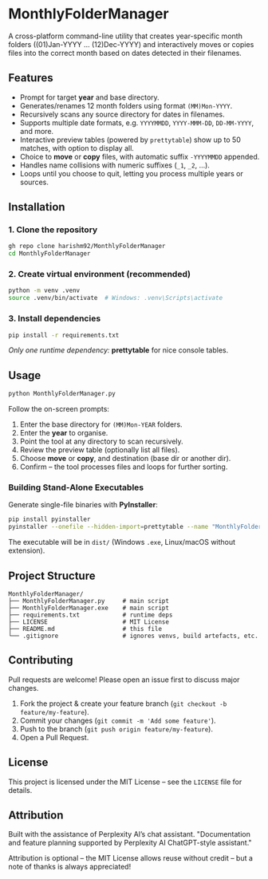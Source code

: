 # MonthlyFolderManager
A cross-platform command-line utility that creates year-specific month folders ((01)Jan-YYYY … (12)Dec-YYYY) and interactively moves or copies files into the correct month based on dates detected in their filenames.

## Features

- Prompt for target **year** and base directory.
- Generates/renames 12 month folders using format `(MM)Mon-YYYY`.
- Recursively scans any source directory for dates in filenames.
- Supports multiple date formats, e.g. `YYYYMMDD`, `YYYY-MMM-DD`, `DD-MM-YYYY`, and more.
- Interactive preview tables (powered by `prettytable`) show up to 50 matches, with option to display all.
- Choice to **move** or **copy** files, with automatic suffix `-YYYYMMDD` appended.
- Handles name collisions with numeric suffixes (`_1`, `_2`, …).
- Loops until you choose to quit, letting you process multiple years or sources.

## Installation

### 1. Clone the repository
```bash
gh repo clone harishm92/MonthlyFolderManager
cd MonthlyFolderManager
```

### 2. Create virtual environment (recommended)
```bash
python -m venv .venv
source .venv/bin/activate  # Windows: .venv\Scripts\activate
```

### 3. Install dependencies
```bash
pip install -r requirements.txt
```

*Only one runtime dependency:* **prettytable** for nice console tables.

## Usage
```bash
python MonthlyFolderManager.py
```
Follow the on-screen prompts:
1. Enter the base directory for `(MM)Mon-YEAR` folders.
2. Enter the **year** to organise.
3. Point the tool at any directory to scan recursively.
4. Review the preview table (optionally list all files).
5. Choose **move** or **copy**, and destination (base dir or another dir).
6. Confirm – the tool processes files and loops for further sorting.

### Building Stand-Alone Executables
Generate single-file binaries with **PyInstaller**:
```bash
pip install pyinstaller
pyinstaller --onefile --hidden-import=prettytable --name "MonthlyFolderManager" MonthlyFolderManager.py
```
The executable will be in `dist/` (Windows `.exe`, Linux/macOS without extension).

## Project Structure
```
MonthlyFolderManager/
├── MonthlyFolderManager.py     # main script
├── MonthlyFolderManager.exe    # main script
├── requirements.txt            # runtime deps
├── LICENSE                     # MIT License
├── README.md                   # this file
└── .gitignore                  # ignores venvs, build artefacts, etc.
```

## Contributing
Pull requests are welcome! Please open an issue first to discuss major changes.

1. Fork the project & create your feature branch (`git checkout -b feature/my-feature`).
2. Commit your changes (`git commit -m 'Add some feature'`).
3. Push to the branch (`git push origin feature/my-feature`).
4. Open a Pull Request.

## License
This project is licensed under the MIT License – see the `LICENSE` file for details.

## Attribution
Built with the assistance of Perplexity AI’s chat assistant.
"Documentation and feature planning supported by Perplexity AI ChatGPT-style assistant."

Attribution is optional – the MIT License allows reuse without credit – but a note of thanks is always appreciated!
